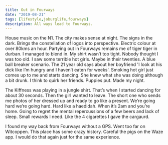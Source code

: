 ```yaml
---
title: Out in Fourways
date: "2019-08-21"
tags: [lifestyle,joburglife,fourways]
description: All ways lead to Fourways.
---
```


House music on the N1. The city makes sense at night. The signs in the dark. Brings the constellation of logos into perspective. Electric colour at over 80kms an hour. Partying out in Fourways remains me of tiger tiger in durban. I managed to blend in. My shirt wasn’t too tight. Nobody thought I was too old. I saw some terrible hot girls. Maybe in their twenties. A blue ball breaker scenario. The 21 year old says about her boyfriend 'I look at his dick like I’m hungry and I haven’t eaten for weeks'. Smoking hot girl just comes up to me and starts dancing. She knew what she was doing although a bit drunk. I think to quirk her friends. Puppies put. Made my night.

The Kiffness was playing in a jungle shirt. That’s when I started dancing for about 30 seconds. Then the girl wanted to leave. The short  one who sends me photos of her dressed up and ready to go like a present. We’re going hard we’re going hard. Hard like a haedidah. When it’s 2am and you’re home. Going to regret the mental repercussions of a few beers and lack of sleep. Small rewards I need. Like the 4 cigarettes I gave the cargaurd. 

I found my way back from Fourways without a GPS. Went too far on Witcoppen. This place has some crazy history. Careful the pigs on the Waze app. I would do that again just for the same experience. 




